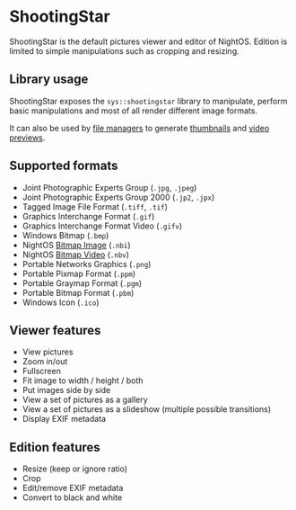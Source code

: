 # ShootingStar

ShootingStar is the default pictures viewer and editor of NightOS. Edition is limited to simple manipulations such as cropping and resizing.

## Library usage

ShootingStar exposes the `sys::shootingstar` library to manipulate, perform basic manipulations and most of all render different image formats.

It can also be used by [file managers](../specs/services/integration/file-managers.md) to generate [thumbnails](../specs/services/integration/file-managers.md#0x2000-get_thumbnail) and [video previews](../specs/services/integration/file-managers.md#0x2100-get_video_preview).

## Supported formats

- Joint Photographic Experts Group (`.jpg`, `.jpeg`)
- Joint Photographic Experts Group 2000 (`.jp2`, `.jpx`)
- Tagged Image File Format (`.tiff`, `.tif`)
- Graphics Interchange Format (`.gif`)
- Graphics Interchange Format Video (`.gifv`)
- Windows Bitmap (`.bmp`)
- NightOS [Bitmap Image](../specs/kernel/data-structures.md#bitmap-images) (`.nbi`)
- NightOS [Bitmap Video](../specs/kernel/data-structures.md#bitmap-videos) (`.nbv`)
- Portable Networks Graphics (`.png`)
- Portable Pixmap Format (`.ppm`)
- Portable Graymap Format (`.pgm`)
- Portable Bitmap Format (`.pbm`)
- Windows Icon (`.ico`)

## Viewer features

- View pictures
- Zoom in/out
- Fullscreen
- Fit image to width / height / both
- Put images side by side
- View a set of pictures as a gallery
- View a set of pictures as a slideshow (multiple possible transitions)
- Display EXIF metadata

## Edition features

- Resize (keep or ignore ratio)
- Crop
- Edit/remove EXIF metadata
- Convert to black and white
